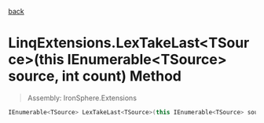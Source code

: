 ﻿

[back](/IronSphere.Extensions/types/LinqExtensions)

# LinqExtensions.LexTakeLast&lt;TSource&gt;(this IEnumerable&lt;TSource&gt; source, int count) Method

> Assembly: IronSphere.Extensions

```csharp
IEnumerable<TSource> LexTakeLast<TSource>(this IEnumerable<TSource> source, int count);
```



 